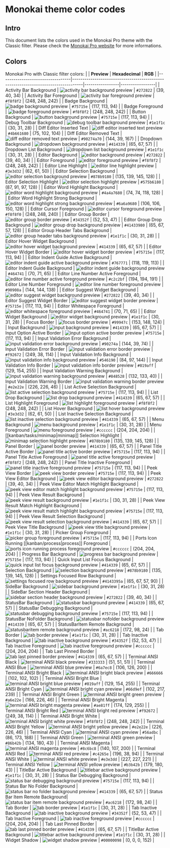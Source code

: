 # Monokai theme color codes
## Intro
This document lists the colors used in the Monokai Pro theme with the Classic filter. Please check the [Monokai Pro website](https://monokai.pro) for more informations.

## Colors
Monokai Pro with Classic filter colors:
|                                  | **Preview**                                                                       | **Hexadecimal** | **RGB**         |
|----------------------------------|-----------------------------------------------------------------------------------|-----------------|-----------------|
| Activity Bar Background          | ![activity bar background preview](https://placehold.co/15x15/272822/272822.png)   | `#272822`      | (39, 40, 34)    |
| Activity Bar Foreground          | ![activity bar foreground preview](https://placehold.co/15x15/f8f8f2/f8f8f2.png)   | `#f8f8f2`      | (248, 248, 242) |
| Badge Background                 | ![badge background preview](https://placehold.co/15x15/75715e/75715e.png)         | `#75715e`      | (117, 113, 94)  |
| Badge Foreground                 | ![badge foreground preview](https://placehold.co/15x15/f8f8f2/f8f8f2.png)         | `#f8f8f2`      | (248, 248, 242) |
| Button Background                | ![button background preview](https://placehold.co/15x15/75715e/75715e.png)        | `#75715e`      | (117, 113, 94)  |
| Debug Toolbar Background         | ![debug toolbar background preview](https://placehold.co/15x15/1e1f1c/1e1f1c.png) | `#1e1f1c`      | (30, 31, 28)    |
| Diff Editor Inserted Text        | ![diff editor inserted text preview](https://placehold.co/15x15/4b661680/4b661680.png) | `#4b661680`  | (75, 102, 104)  |
| Diff Editor Removed Text         | ![diff editor removed text preview](https://placehold.co/15x15/90274a70/90274a70.png) | `#90274a70`  | (144, 39, 167)  |
| Dropdown Background              | ![dropdown background preview](https://placehold.co/15x15/414339/414339.png)      | `#414339`      | (65, 67, 57)    |
| Dropdown List Background         | ![dropdown list background preview](https://placehold.co/15x15/1e1f1c/1e1f1c.png) | `#1e1f1c`      | (30, 31, 28)    |
| Editor Background                | ![editor background preview](https://placehold.co/15x15/272822/272822.png)        | `#272822`      | (39, 40, 34)    |
| Editor Foreground                | ![editor foreground preview](https://placehold.co/15x15/f8f8f2/f8f8f2.png)        | `#f8f8f2`      | (248, 248, 242) |
| Editor Line Highlight            | ![editor line highlight preview](https://placehold.co/15x15/3e3d32/3e3d32.png)  | `#3e3d32`      | (62, 61, 50)    |
| Editor Selection Background      | ![editor selection background preview](https://placehold.co/15x15/878b9180/878b9180.png) | `#878b9180` | (135, 139, 145, 128) |
| Editor Selection Highlight       | ![editor selection highlight preview](https://placehold.co/15x15/575b6180/575b6180.png) | `#575b6180` | (87, 91, 97, 128) |
| Editor Word Highlight Background  | ![editor word highlight background preview](https://placehold.co/15x15/4a4a7680/4a4a7680.png) | `#4a4a7680` | (74, 74, 118, 128) |
| Editor Word Highlight Strong Background | ![editor word highlight strong background preview](https://placehold.co/15x15/6a6a9680/6a6a9680.png) | `#6a6a9680` | (106, 106, 150, 128) |
| Editor Cursor Foreground         | ![editor cursor foreground preview](https://placehold.co/15x15/f8f8f0/f8f8f0.png)  | `#f8f8f0`      | (248, 248, 240) |
| Editor Group Border              | ![editor group border preview](https://placehold.co/15x15/34352f/34352f.png)      | `#34352f`      | (52, 53, 47)    |
| Editor Group Drop Background     | ![editor group drop background preview](https://placehold.co/15x15/41433980/41433980.png) | `#41433980` | (65, 67, 57, 128) |
| Editor Group Header Tabs Background | ![editor group header tabs background preview](https://placehold.co/15x15/1e1f1c/1e1f1c.png) | `#1e1f1c` | (30, 31, 28)    |
| Editor Hover Widget Background   | ![editor hover widget background preview](https://placehold.co/15x15/414339/414339.png) | `#414339` | (65, 67, 57)    |
| Editor Hover Widget Border       | ![editor hover widget border preview](https://placehold.co/15x15/75715e/75715e.png) | `#75715e` | (117, 113, 94)  |
| Editor Indent Guide Active Background | ![editor indent guide active background preview](https://placehold.co/15x15/767771/767771.png) | `#767771` | (118, 119, 113) |
| Editor Indent Guide Background    | ![editor indent guide background preview](https://placehold.co/15x15/464741/464741.png) | `#464741` | (70, 71, 65)    |
| Editor Line Number Active Foreground | ![editor line number active foreground preview](https://placehold.co/15x15/c2c2bf/c2c2bf.png) | `#c2c2bf` | (194, 194, 191) |
| Editor Line Number Foreground     | ![editor line number foreground preview](https://placehold.co/15x15/90908a/90908a.png) | `#90908a` | (144, 144, 138) |
| Editor Suggest Widget Background  | ![editor suggest widget background preview](https://placehold.co/15x15/272822/272822.png) | `#272822` | (39, 40, 34)    |
| Editor Suggest Widget Border      | ![editor suggest widget border preview](https://placehold.co/15x15/75715e/75715e.png) | `#75715e` | (117, 113, 94)  |
| Editor Whitespace Foreground     | ![editor whitespace foreground preview](https://placehold.co/15x15/464741/464741.png) | `#464741` | (70, 71, 65)    |
| Editor Widget Background         | ![editor widget background preview](https://placehold.co/15x15/1e1f1c/1e1f1c.png) | `#1e1f1c` | (30, 31, 28)    |
| Focus Border                     | ![focus border preview](https://placehold.co/15x15/99947c/99947c.png)             | `#99947c` | (153, 148, 124) |
| Input Background                 | ![input background preview](https://placehold.co/15x15/414339/414339.png)         | `#414339` | (65, 67, 57)    |
| Input Option Active Border       | ![input option active border preview](https://placehold.co/15x15/75715e/75715e.png) | `#75715e` | (117, 113, 94)  |
| Input Validation Error Background | ![input validation error background preview](https://placehold.co/15x15/90274a/90274a.png) | `#90274a` | (144, 39, 74)   |
| Input Validation Error Border     | ![input validation error border preview](https://placehold.co/15x15/f92672/f92672.png) | `#f92672` | (249, 38, 114)  |
| Input Validation Info Background  | ![input validation info background preview](https://placehold.co/15x15/546190/546190.png) | `#546190` | (84, 97, 144)   |
| Input Validation Info Border      | ![input validation info border preview](https://placehold.co/15x15/819aff/819aff.png) | `#819aff` | (129, 154, 255) |
| Input Validation Warning Background | ![input validation warning background preview](https://placehold.co/15x15/848528/848528.png) | `#848528` | (132, 133, 40)  |
| Input Validation Warning Border   | ![input validation warning border preview](https://placehold.co/15x15/e2e22e/e2e22e.png) | `#e2e22e` | (226, 226, 46)  |
| List Active Selection Background  | ![list active selection background preview](https://placehold.co/15x15/75715e/75715e.png) | `#75715e` | (117, 113, 94)  |
| List Drop Background              | ![list drop background preview](https://placehold.co/15x15/414339/414339.png)     | `#414339` | (65, 67, 57)    |
| List Highlight Foreground         | ![list highlight foreground preview](https://placehold.co/15x15/f8f8f2/f8f8f2.png) | `#f8f8f2` | (248, 248, 242) |
| List Hover Background             | ![list hover background preview](https://placehold.co/15x15/3e3d32/3e3d32.png)     | `#3e3d32` | (62, 61, 50)    |
| List Inactive Selection Background | ![list inactive selection background preview](https://placehold.co/15x15/414339/414339.png) | `#414339` | (65, 67, 57)  |
| Menu Background                   | ![menu background preview](https://placehold.co/15x15/1e1f1c/1e1f1c.png)         | `#1e1f1c` | (30, 31, 28)    |
| Menu Foreground                   | ![menu foreground preview](https://placehold.co/15x15/cccccc/cccccc.png)         | `#cccccc` | (204, 204, 204) |
| [[kanban/tasks/minimap|minimap]] Selection Highlight        | ![minimap selection highlight preview](https://placehold.co/15x15/878b9180/878b9180.png) | `#878b9180` | (135, 139, 145, 128) |
| Panel Border                     | ![panel border preview](https://placehold.co/15x15/414339/414339.png)             | `#414339` | (65, 67, 57)    |
| Panel Title Active Border        | ![panel title active border preview](https://placehold.co/15x15/75715e/75715e.png) | `#75715e` | (117, 113, 94)  |
| Panel Title Active Foreground    | ![panel title active foreground preview](https://placehold.co/15x15/f8f8f2/f8f8f2.png) | `#f8f8f2` | (248, 248, 242) |
| Panel Title Inactive Foreground  | ![panel title inactive foreground preview](https://placehold.co/15x15/75715e/75715e.png) | `#75715e` | (117, 113, 94)  |
| Peek View Border                 | ![peek view border preview](https://placehold.co/15x15/75715e/75715e.png)         | `#75715e` | (117, 113, 94)  |
| Peek View Editor Background      | ![peek view editor background preview](https://placehold.co/15x15/272822/272822.png) | `#272822` | (39, 40, 34)    |
| Peek View Editor Match Highlight Background | ![peek view editor match highlight background preview](https://placehold.co/15x15/75715e/75715e.png) | `#75715e` | (117, 113, 94)  |
| Peek View Result Background       | ![peek view result background preview](https://placehold.co/15x15/1e1f1c/1e1f1c.png) | `#1e1f1c` | (30, 31, 28)    |
| Peek View Result Match Highlight Background | ![peek view result match highlight background preview](https://placehold.co/15x15/75715e/75715e.png) | `#75715e` | (117, 113, 94)  |
| Peek View Result Selection Background | ![peek view result selection background preview](https://placehold.co/15x15/414339/414339.png) | `#414339` | (65, 67, 57)  |
| Peek View Title Background        | ![peek view title background preview](https://placehold.co/15x15/1e1f1c/1e1f1c.png) | `#1e1f1c` | (30, 31, 28)    |
| Picker Group Foreground           | ![picker group foreground preview](https://placehold.co/15x15/75715e/75715e.png) | `#75715e` | (117, 113, 94)  |
| Ports Icon Running [[kanban/process|process]] Foreground | ![ports icon running process foreground preview](https://placehold.co/15x15/cccccc/cccccc.png) | `#cccccc` | (204, 204, 204) |
| Progress Bar Background           | ![progress bar background preview](https://placehold.co/15x15/75715e/75715e.png) | `#75715e` | (117, 113, 94)  |
| Quick Input List Focus Background  | ![quick input list focus background preview](https://placehold.co/15x15/414339/414339.png) | `#414339` | (65, 67, 57)  |
| Selection Background              | ![selection background preview](https://placehold.co/15x15/878b9180/878b9180.png) | `#878b9180` | (135, 139, 145, 128) |
| Settings Focused Row Background   | ![settings focused row background preview](https://placehold.co/15x15/4143395a/4143395a.png) | `#4143395a` | (65, 67, 57, 90) |
| SideBar Background                | ![sidebar background preview](https://placehold.co/15x15/1e1f1c/1e1f1c.png) | `#1e1f1c` | (30, 31, 28)    |
| SideBar Section Header Background | ![sidebar section header background preview](https://placehold.co/15x15/272822/272822.png) | `#272822` | (39, 40, 34)  |
| StatusBar Background              | ![statusbar background preview](https://placehold.co/15x15/414339/414339.png) | `#414339` | (65, 67, 57)    |
| StatusBar Debugging Background    | ![statusbar debugging background preview](https://placehold.co/15x15/75715e/75715e.png) | `#75715e` | (117, 113, 94)  |
| StatusBar NoFolder Background     | ![statusbar nofolder background preview](https://placehold.co/15x15/414339/414339.png) | `#414339` | (65, 67, 57)    |
| StatusBarItem Remote Background   | ![statusbaritem remote background preview](https://placehold.co/15x15/ac6218/ac6218.png) | `#ac6218` | (172, 98, 24)   |
| Tab Border                        | ![tab border preview](https://placehold.co/15x15/1e1f1c/1e1f1c.png)             | `#1e1f1c` | (30, 31, 28)    |
| Tab Inactive Background           | ![tab inactive background preview](https://placehold.co/15x15/34352f/34352f.png) | `#34352f` | (52, 53, 47)    |
| Tab Inactive Foreground           | ![tab inactive foreground preview](https://placehold.co/15x15/cccccc/cccccc.png) | `#cccccc` | (204, 204, 204) |
| Tab Last Pinned Border            | ![tab last pinned border preview](https://placehold.co/15x15/414339/414339.png) | `#414339` | (65, 67, 57)    |
| Terminal ANSI Black              | ![terminal ANSI black preview](https://placehold.co/15x15/333333/333333.png)     | `#333333` | (51, 51, 51)    |
| Terminal ANSI Blue               | ![terminal ANSI blue preview](https://placehold.co/15x15/6a7ec8/6a7ec8.png)       | `#6a7ec8` | (106, 126, 200) |
| Terminal ANSI Bright Black       | ![terminal ANSI bright black preview](https://placehold.co/15x15/666666/666666.png) | `#666666` | (102, 102, 102) |
| Terminal ANSI Bright Blue        | ![terminal ANSI bright blue preview](https://placehold.co/15x15/819aff/819aff.png) | `#819aff` | (129, 154, 255) |
| Terminal ANSI Bright Cyan        | ![terminal ANSI bright cyan preview](https://placehold.co/15x15/66d9ef/66d9ef.png) | `#66d9ef` | (102, 217, 239) |
| Terminal ANSI Bright Green       | ![terminal ANSI bright green preview](https://placehold.co/15x15/a6e22e/a6e22e.png) | `#a6e22e` | (166, 226, 46)  |
| Terminal ANSI Bright Magenta     | ![terminal ANSI bright magenta preview](https://placehold.co/15x15/ae81ff/ae81ff.png) | `#ae81ff` | (174, 129, 255) |
| Terminal ANSI Bright Red         | ![terminal ANSI bright red preview](https://placehold.co/15x15/f92672/f92672.png) | `#f92672` | (249, 38, 114)  |
| Terminal ANSI Bright White       | ![terminal ANSI bright white preview](https://placehold.co/15x15/f8f8f2/f8f8f2.png) | `#f8f8f2` | (248, 248, 242) |
| Terminal ANSI Bright Yellow      | ![terminal ANSI bright yellow preview](https://placehold.co/15x15/e2e22e/e2e22e.png) | `#e2e22e` | (226, 226, 46)  |
| Terminal ANSI Cyan               | ![terminal ANSI cyan preview](https://placehold.co/15x15/56adbc/56adbc.png)     | `#56adbc` | (86, 173, 188)  |
| Terminal ANSI Green              | ![terminal ANSI green preview](https://placehold.co/15x15/86b42b/86b42b.png)   | `#86b42b` | (134, 180, 43)  |
| Terminal ANSI Magenta            | ![terminal ANSI magenta preview](https://placehold.co/15x15/8c6bc8/8c6bc8.png) | `#8c6bc8` | (140, 107, 200) |
| Terminal ANSI Red                | ![terminal ANSI red preview](https://placehold.co/15x15/c4265e/c4265e.png)     | `#c4265e` | (196, 38, 94)   |
| Terminal ANSI White              | ![terminal ANSI white preview](https://placehold.co/15x15/e3e3dd/e3e3dd.png)   | `#e3e3dd` | (227, 227, 221) |
| Terminal ANSI Yellow             | ![terminal ANSI yellow preview](https://placehold.co/15x15/b3b42b/b3b42b.png) | `#b3b42b` | (179, 180, 43)  |
| TitleBar Active Background        | ![titlebar active background preview](https://placehold.co/15x15/1e1f1c/1e1f1c.png) | `#1e1f1c` | (30, 31, 28)    |
| Status Bar Debugging Background  | ![status bar debugging background preview](https://placehold.co/15x15/75715e/75715e.png) | `#75715e` | (117, 113, 94)  |
| Status Bar No Folder Background  | ![status bar no folder background preview](https://placehold.co/15x15/414339/414339.png) | `#414339` | (65, 67, 57)    |
| Status Bar Item Remote Background| ![status bar item remote background preview](https://placehold.co/15x15/ac6218/ac6218.png) | `#ac6218` | (172, 98, 24)   |
| Tab Border                        | ![tab border preview](https://placehold.co/15x15/1e1f1c/1e1f1c.png) | `#1e1f1c` | (30, 31, 28)    |
| Tab Inactive Background           | ![tab inactive background preview](https://placehold.co/15x15/34352f/34352f.png) | `#34352f` | (52, 53, 47)    |
| Tab Inactive Foreground           | ![tab inactive foreground preview](https://placehold.co/15x15/cccccc/cccccc.png) | `#cccccc` | (204, 204, 204) |
| Tab Last Pinned Border            | ![tab last pinned border preview](https://placehold.co/15x15/414339/414339.png) | `#414339` | (65, 67, 57)    |
| TitleBar Active Background        | ![titlebar active background preview](https://placehold.co/15x15/1e1f1c/1e1f1c.png) | `#1e1f1c` | (30, 31, 28)    |
| Widget Shadow                    | ![widget shadow preview](https://placehold.co/15x15/00000098/00000098.png)     | `#00000098` | (0, 0, 0, 152)  |
